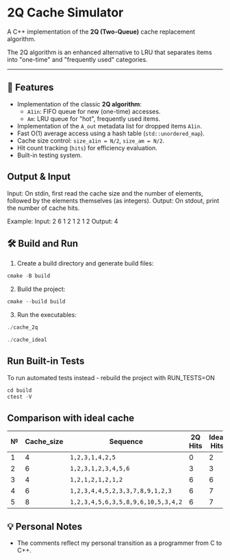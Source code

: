 # 2Q Cache Simulator

A C++ implementation of the **2Q (Two-Queue)** cache replacement algorithm.

The 2Q algorithm is an enhanced alternative to LRU that separates items into "one-time" and "frequently used" categories.

---

## 🔧 Features

- Implementation of the classic **2Q algorithm**:
  - `A1in`: FIFO queue for new (one-time) accesses.
  - `Am`: LRU queue for "hot", frequently used items.
- Implementation of the `A_out` metadata list for dropped items `A1in`.
- Fast O(1) average access using a hash table (`std::unordered_map`).
- Cache size control: `size_a1in = N/2`, `size_am = N/2`.
- Hit count tracking (`hits`) for efficiency evaluation.
- Built-in testing system.
## Output & Input
Input:
On stdin, first read the cache size and the number of elements, followed by the elements themselves (as integers).
Output:
On stdout, print the number of cache hits.

Example:
Input: 2 6 1 2 1 2 1 2
Output: 4

## 🛠️ Build and Run
 1. Create a build directory and generate build files:
  ```c
cmake -B build
  ```
 2. Build the project:
  ```c
cmake --build build
  ```
3. Run the executables:
  ```c
./cache_2q

./cache_ideal
  ```
##  Run Built-in Tests
To run automated tests instead  - rebuild the project with RUN_TESTS=ON
  ```c
cd build
ctest -V
  ```
## Comparison with ideal cache


| №  | Cache_size | Sequence                                | 2Q Hits | Ideal Hits |
|----|-------------|-----------------------------------------------------|---------|------------|
| 1  | 4           | `1,2,3,1,4,2,5`                                   | 0       | 2          |
| 2  | 6           | `1,2,3,1,2,3,4,5,6`                               | 3       | 3          |
| 3  | 4           | `1,2,1,2,1,2,1,2`                                 | 6       | 6          |
| 4  | 6           | `1,2,3,4,4,5,2,3,3,7,8,9,1,2,3`                   | 6       | 7          |
| 5  | 8           | `1,2,3,4,5,6,3,5,8,9,6,10,5,3,4,2`                | 6       | 7          |


## 💡 Personal Notes

- The comments reflect my personal transition as a programmer from C to C++.
